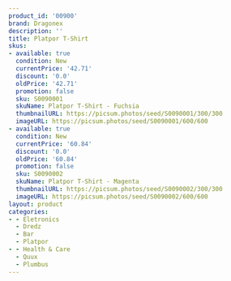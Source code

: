 ```yaml
---
product_id: '00900'
brand: Dragonex
description: ''
title: Platpor T-Shirt
skus:
- available: true
  condition: New
  currentPrice: '42.71'
  discount: '0.0'
  oldPrice: '42.71'
  promotion: false
  sku: S0090001
  skuName: Platpor T-Shirt - Fuchsia
  thumbnailURL: https://picsum.photos/seed/S0090001/300/300
  imageURL: https://picsum.photos/seed/S0090001/600/600
- available: true
  condition: New
  currentPrice: '60.84'
  discount: '0.0'
  oldPrice: '60.84'
  promotion: false
  sku: S0090002
  skuName: Platpor T-Shirt - Magenta
  thumbnailURL: https://picsum.photos/seed/S0090002/300/300
  imageURL: https://picsum.photos/seed/S0090002/600/600
layout: product
categories:
- - Eletronics
  - Dredz
  - Bar
  - Platpor
- - Health & Care
  - Quux
  - Plumbus
---
```

